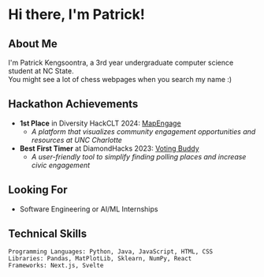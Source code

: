 # Hi there, I'm Patrick!

## About Me
I'm Patrick Kengsoontra, a 3rd year undergraduate computer science student at NC State. <br>
You might see a lot of chess webpages when you search my name :)

## Hackathon Achievements
- **1st Place** in Diversity HackCLT 2024: [MapEngage](https://github.com/mapengage/map-engage)
  - *A platform that visualizes community engagement opportunities and resources at UNC Charlotte*
- **Best First Timer** at DiamondHacks 2023: [Voting Buddy](https://github.com/SquidCooki2/DiamondHacks2023)
  - *A user-friendly tool to simplify finding polling places and increase civic engagement*

## Looking For
- Software Engineering or AI/ML Internships

## Technical Skills
```
Programming Languages: Python, Java, JavaScript, HTML, CSS
Libraries: Pandas, MatPlotLib, Sklearn, NumPy, React
Frameworks: Next.js, Svelte
```
